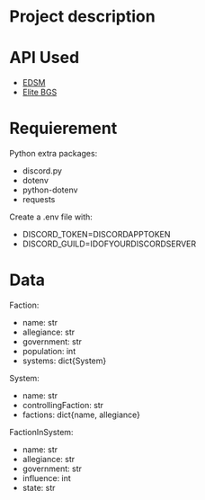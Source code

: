 # Project description

# API Used
- [EDSM](https://www.edsm.net/)
- [Elite BGS](https://elitebgs.app/ebgs/)

# Requierement
Python extra packages:
- discord.py
- dotenv
- python-dotenv
- requests

Create a .env file with:
- DISCORD_TOKEN=DISCORDAPPTOKEN
- DISCORD_GUILD=IDOFYOURDISCORDSERVER


# Data 

Faction:
- name: str
- allegiance: str
- government: str
- population: int
- systems: dict{System}

System:
- name: str
- controllingFaction: str
- factions: dict{name, allegiance}

FactionInSystem:
- name: str
- allegiance: str
- government: str
- influence: int
- state: str
